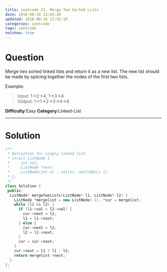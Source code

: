 ```yaml
---
title: Leetcode 21. Merge Two Sorted Lists
date: 2018-08-16 13:42:10
updated: 2018-08-16 13:42:10
categories: Leetcode
tags: Leetcode
notshow: true
---
```


# Question

Merge two sorted linked lists and return it as a new list. The new list should be made by splicing together the nodes of the first two lists.

Example:
> Input: 1->2->4, 1->3->4  
> Output: 1->1->2->3->4->4  

**Difficulty**:Easy
**Category**:Linked-List
<!--more-->
*****

# Solution

```c++
/**
 * Definition for singly-linked list.
 * struct ListNode {
 *     int val;
 *     ListNode *next;
 *     ListNode(int x) : val(x), next(NULL) {}
 * };
 */
class Solution {
 public:
  ListNode* mergeTwoLists(ListNode* l1, ListNode* l2) {
    ListNode *mergelist = new ListNode(-1), *cur = mergelist;
    while (l1 && l2) {
      if (l1->val < l2->val) {
        cur->next = l1;
        l1 = l1->next;
      } else {
        cur->next = l2;
        l2 = l2->next;
      }
      cur = cur->next;
    }
    cur->next = l1 ? l1 : l2;
    return mergelist->next;
  }
};
```
